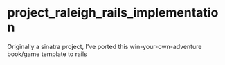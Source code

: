 # project_raleigh_rails_implementation
Originally a sinatra project, I've ported this win-your-own-adventure book/game template to rails
